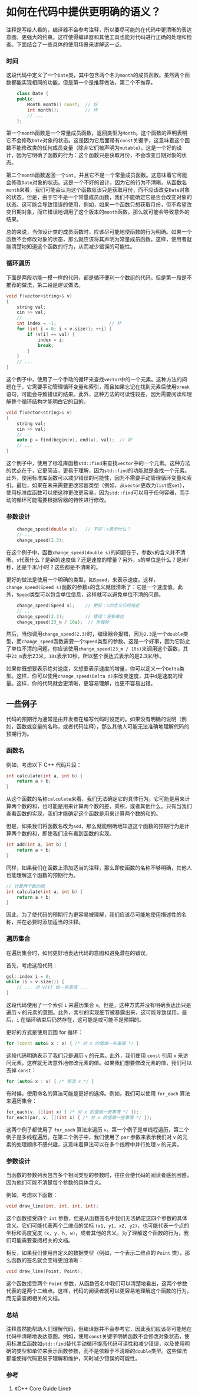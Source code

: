 # 如何在代码中提供更明确的语义？

注释是写给人看的，编译器不会参考注释，所以要尽可能的在代码中更清晰的表达意图，更强大的约束。这样使得编译器和其他工具也能对代码进行正确的处理和检查。下面结合了一些具体的使用场景来讲解这一点。

### 时间

这段代码中定义了一个`Date`类，其中包含两个名为`month`的成员函数。虽然两个函数都能实现相同的功能，但是第一个是推荐做法，第二个不推荐。

```cpp
    class Date {
    public:
        Month month() const;  // 好
        int month();          // 坏
        // ...
    };
```

第一个`month`函数是一个常量成员函数，返回类型为`Month`。这个函数的声明表明它不会修改`Date`对象的状态。这是因为它后面带有`const`关键字，这意味着这个函数不能修改类的任何成员变量（除非它们被声明为`mutable`）。这是一个好的设计，因为它明确了函数的行为：这个函数只是获取月份，不会改变日期对象的状态。

第二个`month`函数返回一个`int`，并且它不是一个常量成员函数。这意味着它可能会修改`Date`对象的状态。这是一个不好的设计，因为它的行为不清晰。从函数名`month`来看，我们可能会认为这个函数应该只是获取月份，而不应该改变`Date`对象的状态。但是，由于它不是一个常量成员函数，我们不能确定它是否会改变对象的状态。这可能会导致错误的使用，例如，如果一个函数只想获取月份，但不希望改变日期对象，而它错误地调用了这个版本的`month`函数，那么就可能会导致意外的结果。

总的来说，当你设计类的成员函数时，应该尽可能地使函数的行为明确。如果一个函数不会修改对象的状态，那么就应该将其声明为常量成员函数。这样，使用者就能清楚地知道这个函数的行为，从而减少错误的可能性。

### 循环遍历

下面是两段功能一模一样的代码，都是循环便利一个数组的代码。但是第一段是不推荐的做法，第二段是建议做法。

```cpp
void f(vector<string>& v)
{
    string val;
    cin >> val;
    // ...
    int index = -1;                    // 坏
    for (int i = 0; i < v.size(); ++i) {
        if (v[i] == val) {
            index = i;
            break;
        }
    }
    // ...
}
```

这个例子中，使用了一个手动的循环来查找`vector`中的一个元素。这种方法的问题在于，它需要手动管理循环变量和索引，而且如果忘记在找到元素后使用`break`语句，可能会导致错误的结果。此外，这种方法的可读性较差，因为需要阅读和理解整个循环结构才能明白它的目的。

```cpp
void f(vector<string>& v)
{
    string val;
    cin >> val;
    // ...
    auto p = find(begin(v), end(v), val);  // 好
    // ...
}
```

这个例子中，使用了标准库函数`std::find`来查找`vector`中的一个元素。这种方法的优点在于，它更简洁，更易于理解，因为`std::find`的功能就是查找一个元素。此外，使用标准库函数可以减少错误的可能性，因为不需要手动管理循环变量和索引。最后，如果在未来需要更改容器类型（例如，从`vector`更改为`list`或`set`），使用标准库函数可以使这种更改更容易，因为`std::find`可以用于任何容器，而手动的循环可能需要根据容器的特性进行修改。

### 参数设计

```cpp
    change_speed(double s);   // 不好：s表示什么？
    // ...
    change_speed(2.3);
```

在这个例子中，函数`change_speed(double s)`的问题在于，参数`s`的含义并不清晰。`s`代表什么？是新的速度值？还是速度的增量？另外，`s`的单位是什么？是米/秒，还是千米/小时？这些都是不清晰的。

更好的做法是使用一个明确的类型，如`Speed`，来表示速度。这样，`change_speed(Speed s)`函数的参数`s`的含义就很清晰了：它是一个速度值。此外，`Speed`类型可以包含单位信息，这样就可以避免单位不清的问题。

```cpp
    change_speed(Speed s);    // 更好：s的含义已经指定
    // ...
    change_speed(2.3);        // 错误：没有单位
    change_speed(23_m / 10s);  // 米每秒
```

然后，当你调用`change_speed(2.3)`时，编译器会报错，因为`2.3`是一个`double`类型，而`change_speed`函数需要一个`Speed`类型的参数。这是一个好事，因为它防止了单位不清的问题。你应该使用`change_speed(23_m / 10s)`来调用这个函数，其中`23_m`表示23米，`10s`表示10秒，所以整个表达式表示的是2.3米/秒。

如果你既想要表示绝对速度，又想要表示速度的增量，你可以定义一个`Delta`类型。这样，你可以使用`change_speed(Delta d)`来改变速度，其中`d`是速度的增量。这样，你的代码就会更清晰，更容易理解，也更不容易出错。

## 一些例子

代码的预期行为通常是由开发者在编写代码时设定的。如果没有明确的说明（例如，函数或变量的名称，或者代码注释），那么其他人可能无法准确地理解代码的预期行为。

### 函数名

例如，考虑以下 C++ 代码片段：

```cpp
int calculate(int a, int b) {
    return a + b;
}
```

从这个函数的名称`calculate`来看，我们无法确定它的具体行为。它可能是用来计算两个数的和，也可能是用来计算两个数的差，乘积，或者其他什么。只有当我们查看函数的实现，我们才能确定这个函数是用来计算两个数的和的。

但是，如果我们将函数名改为`add`，那么就能明确地知道这个函数的预期行为是计算两个数的和，即使我们没有看到函数的实现。

```cpp
int add(int a, int b) {
    return a + b;
}
```

同样，如果我们在函数上添加适当的注释，那么即使函数的名称不够明确，其他人也能理解这个函数的预期行为。

```cpp
// 计算两个数的和
int calculate(int a, int b) {
    return a + b;
}
```

因此，为了使代码的预期行为更容易被理解，我们应该尽可能地使用描述性的名称，并在必要时添加适当的注释。

### 遍历集合

在遍历集合时，如何更好地表达代码的意图和避免潜在的错误。

首先，考虑这段代码：

```cpp
gsl::index i = 0;
while (i < v.size()) {
    // ... 对 v[i] 做一些事情 ...
}
```

这段代码使用了一个索引 `i` 来遍历集合 `v`。但是，这种方式并没有明确表达出只是遍历 `v` 的元素的意图。此外，索引的实现细节被暴露出来，这可能导致误用。最后，`i` 在循环结束后仍然存在，这可能是或可能不是预期的。

更好的方式是使用范围 for 循环：

```cpp
for (const auto& x : v) { /* 对 x 的值做一些事情 */ }
```

这段代码明确表示了我们只是遍历 `v` 的元素。此外，我们使用 `const` 引用 `x` 来访问元素，这样就无法意外地修改元素的值。如果我们想要修改元素的值，我们可以去掉 `const`：

```cpp
for (auto& x : v) { /* 修改 x */ }
```

有时候，使用命名的算法可能是更好的选择。例如，我们可以使用 `for_each` 算法来遍历集合：

```cpp
for_each(v, [](int x) { /* 对 x 的值做一些事情 */ });
for_each(par, v, [](int x) { /* 对 x 的值做一些事情 */ });
```

这两个例子都使用了 `for_each` 算法来遍历 `v`。第一个例子是单线程遍历，第二个例子是多线程遍历。在第二个例子中，我们使用了 `par` 参数来表示我们对 `v` 的元素的处理顺序不感兴趣，这意味着算法可以在多个线程中并行处理 `v` 的元素。

### 参数设计

当函数的参数列表包含多个相同类型的参数时，往往会使代码的阅读者感到困惑，因为他们可能不清楚每个参数的具体含义。

例如，考虑以下函数：

```cpp
void draw_line(int, int, int, int);
```

这个函数接受四个 `int` 参数，但是从函数签名中我们无法确定这四个参数的具体含义。它们可能代表两个二维点的坐标 `(x1, y1, x2, y2)`，也可能代表一个点的坐标和高度宽度 `(x, y, h, w)`，或者其他的含义。为了理解这个函数的行为，我们可能需要查阅相关的文档。

相反，如果我们使用自定义的数据类型（例如，一个表示二维点的 `Point` 类），那么函数的签名就会变得更加清晰：

```cpp
void draw_line(Point, Point);
```

这个函数接受两个 `Point` 参数，从函数签名中我们可以清楚地看出，这两个参数代表的是两个二维点。这样，代码的阅读者就可以更容易地理解这个函数的行为，而无需查阅相关的文档。

### 总结

注释虽然能帮助人们理解代码，但编译器并不会参考它，因此我们应该尽可能地在代码中清晰地表达意图。例如，使用`const`关键字明确函数不会修改对象状态，使用标准库函数如`std::find`替代手动循环提高代码可读性和减少错误，以及使用明确的类型和单位来表示函数参数，而不是依赖于不清晰的`double`类型。这些做法都能使得代码更易于理解和维护，同时减少错误的可能性。

### 参考

1. 《C++ Core Guide Line》
